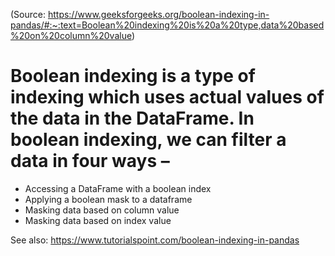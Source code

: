 (Source: https://www.geeksforgeeks.org/boolean-indexing-in-pandas/#:~:text=Boolean%20indexing%20is%20a%20type,data%20based%20on%20column%20value)

# Boolean indexing is a type of indexing which uses actual values of the data in the DataFrame. In boolean indexing, we can filter a data in four ways – 
 - Accessing a DataFrame with a boolean index
 - Applying a boolean mask to a dataframe
 - Masking data based on column value
 - Masking data based on index value

See also: https://www.tutorialspoint.com/boolean-indexing-in-pandas
